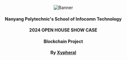 <p align="center">
  <img src="https://encrypted-tbn0.gstatic.com/images?q=tbn:ANd9GcTmPqTE7YCKOVV9j9CO4kAKezzZmOgCkSVnJ8uewomjNX-VyFgALYz-EuMuTuYcbHiGnw&usqp=CAU" alt="Banner">
</p>
<h4 align="center">Nanyang Polytechnic's School of Infocomn Technology</h4>
<h4 align="center">2024 OPEN HOUSE SHOW CASE</h4>
<h4 align="center">Blockchain Project</h4>
<h4 align="center">By
  <a href="https://github.com/xypheral">Xypheral</a>
</h4>
